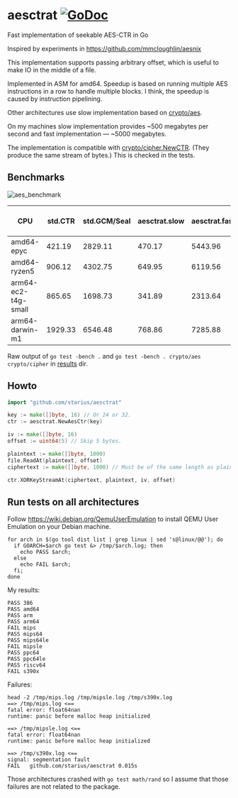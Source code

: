 # aesctrat [![GoDoc](https://pkg.go.dev/badge/github.com/starius/aesctrat)](https://pkg.go.dev/github.com/starius/aesctrat)

Fast implementation of seekable AES-CTR in Go

Inspired by experiments in https://github.com/mmcloughlin/aesnix

This implementation supports passing arbitrary offset,
which is useful to make IO in the middle of a file.

Implemented in ASM for amd64. Speedup is based on running
multiple AES instructions in a row to handle multiple blocks.
I think, the speedup is caused by instruction pipelining.

Other architectures use slow implementation based on
[crypto/aes](https://pkg.go.dev/crypto/aes).

On my machines slow implementation provides ~500 megabytes per second
and fast implementation — ~5000 megabytes.

The implementation is compatible with
[crypto/cipher.NewCTR](https://pkg.go.dev/crypto/cipher#NewCTR).
(They produce the same stream of bytes.)
This is checked in the tests.

## Benchmarks

![aes_benchmark](https://user-images.githubusercontent.com/7602655/148281470-cd5fff01-592e-4715-a1c3-8780d338ab7c.png)



| CPU                 | std.CTR | std.GCM/Seal | aesctrat.slow | aesctrat.fast | Speedup (std.CTR -> aesctrat.fast) |
|---------------------|---------|--------------|---------------|---------------|------------------------------------|
| amd64-epyc          | 421.19  | 2829.11      | 470.17        | 5443.96       | 12.9x                              |
| amd64-ryzen5        | 906.12  | 4302.75      | 649.95        | 6119.56       | 6.8x                               |
| arm64-ec2-t4g-small | 865.65  | 1698.73      | 341.89        | 2313.64       | 2.7x                               |
| arm64-darwin-m1     | 1929.33 | 6546.48      | 768.86        | 7285.88       | 3.8x                               |

Raw output of `go test -bench .` and `go test -bench . crypto/aes crypto/cipher`
in [results](results/) dir.

## Howto

```go
import "github.com/starius/aesctrat"

key := make([]byte, 16) // Or 24 or 32.
ctr := aesctrat.NewAesCtr(key)

iv := make([]byte, 16)
offset := uint64(5) // Skip 5 bytes.

plaintext := make([]byte, 1000)
file.ReadAt(plaintext, offset)
ciphertext := make([]byte, 1000) // Must be of the same length as plaintext.

ctr.XORKeyStreamAt(ciphertext, plaintext, iv, offset)
```

## Run tests on all architectures

Follow https://wiki.debian.org/QemuUserEmulation to install
QEMU User Emulation on your Debian machine.

```
for arch in $(go tool dist list | grep linux | sed 's@linux/@@'); do
  if GOARCH=$arch go test &> /tmp/$arch.log; then
    echo PASS $arch;
  else
    echo FAIL $arch;
  fi;
done
```

My results:

```
PASS 386
PASS amd64
PASS arm
PASS arm64
FAIL mips
PASS mips64
PASS mips64le
FAIL mipsle
PASS ppc64
PASS ppc64le
PASS riscv64
FAIL s390x
```

Failures:

```
head -2 /tmp/mips.log /tmp/mipsle.log /tmp/s390x.log
==> /tmp/mips.log <==
fatal error: float64nan
runtime: panic before malloc heap initialized

==> /tmp/mipsle.log <==
fatal error: float64nan
runtime: panic before malloc heap initialized

==> /tmp/s390x.log <==
signal: segmentation fault
FAIL   github.com/starius/aesctrat 0.015s
```

Those architectures crashed with `go test math/rand` so
I assume that those failures are not related to the package.
